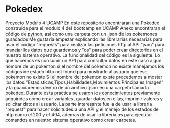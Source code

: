 # Pokedex
Proyecto Modulo 4 UCAMP
En este repositorio encontraran una Pokedex construida para el modulo 4 del bootcamp en UCAMP 
Anexo encontraran el código de python, asi como una carpeta con un .json de los pokemones guradados
Me gustaría empezar explicando las librerarias necesarias para usar el código "requests" para realizar las peticiones http al API
"json" para manejar los datos que guardemos y "os" para poder crear directorios en el nuestro sistema operativo.
La funcionalidad del código es la siguiente:
Lo que hacemos es consumir un API para consultar datos en este caso algun nombre de un pokemon si el nombre del pokemon no existe manejamos los códigos de estado http not found para mostrarle al usuario que ese pokemon no existe
Si el nombre del pokemon existe procedemos a mostar los datos "Estadisticas,Tipos,Habilidades,Movimientos Principales,Imagen" y la guardaremos dentro de un archivo .json en una carpeta llamada pokedex.
Durante esta practica se usaron los conocimientos previamente adquiridos como crear variables, guardar datos en ellas, imprimir valores y solicitar datos al usuario.
La parte interesante fue la de usar la libreria "request" para hacer solicitudes a una API y el manejo de los estados de http como el 200 y el 404, ademas de usar la libreria os para ejecutar comandos en nuestro sistema operativo como crear carpetas.
